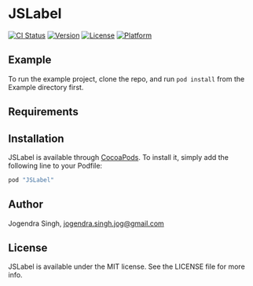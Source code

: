 # JSLabel

[![CI Status](http://img.shields.io/travis/imjog/JSLabel.svg?style=flat)](https://travis-ci.org/imjog/JSLabel)
[![Version](https://img.shields.io/cocoapods/v/JSLabel.svg?style=flat)](http://cocoapods.org/pods/JSLabel)
[![License](https://img.shields.io/cocoapods/l/JSLabel.svg?style=flat)](http://cocoapods.org/pods/JSLabel)
[![Platform](https://img.shields.io/cocoapods/p/JSLabel.svg?style=flat)](http://cocoapods.org/pods/JSLabel)

## Example

To run the example project, clone the repo, and run `pod install` from the Example directory first.

## Requirements

## Installation

JSLabel is available through [CocoaPods](http://cocoapods.org). To install
it, simply add the following line to your Podfile:

```ruby
pod "JSLabel"
```

## Author

Jogendra Singh, jogendra.singh.jog@gmail.com

## License

JSLabel is available under the MIT license. See the LICENSE file for more info.

